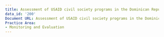 ```yaml
---
title: Assessment of USAID civil society programs in the Dominican Republic
data_id: '200'
Document URL: Assessment of USAID civil society programs in the Dominican Republic
Practice Area:
- Monitoring and Evaluation
---
```


